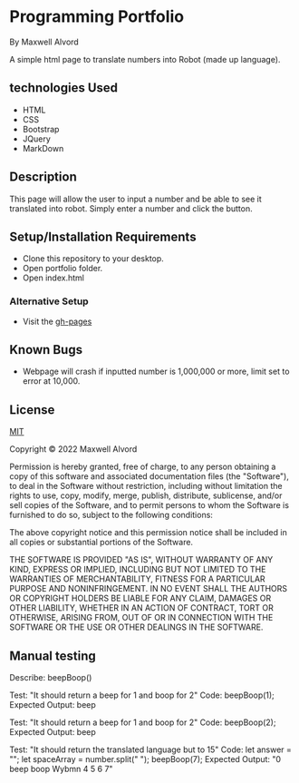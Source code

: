 # Programming Portfolio
By Maxwell Alvord

A simple html page to translate numbers into Robot (made up language).

## technologies Used

* HTML
* CSS
* Bootstrap
* JQuery
* MarkDown

## Description

This page will allow the user to input a number and be able to see it translated into robot. Simply enter a number and click the button.

## Setup/Installation Requirements

* Clone this repository to your desktop.
* Open portfolio folder.
* Open index.html

### Alternative Setup
* Visit the [gh-pages](https://maxwellalvord.github.io/MrRobo/)

## Known Bugs
* Webpage will crash if inputted number is 1,000,000 or more, limit set to error at 10,000.

## License
[MIT](https://opensource.org/licenses/MIT)

Copyright &copy;
2022 Maxwell Alvord

Permission is hereby granted, free of charge, to any person obtaining a copy of this software and associated documentation files (the "Software"), to deal in the Software without restriction, including without limitation the rights to use, copy, modify, merge, publish, distribute, sublicense, and/or sell copies of the Software, and to permit persons to whom the Software is furnished to do so, subject to the following conditions:

The above copyright notice and this permission notice shall be included in all copies or substantial portions of the Software.

THE SOFTWARE IS PROVIDED "AS IS", WITHOUT WARRANTY OF ANY KIND, EXPRESS OR IMPLIED, INCLUDING BUT NOT LIMITED TO THE WARRANTIES OF MERCHANTABILITY, FITNESS FOR A PARTICULAR PURPOSE AND NONINFRINGEMENT. IN NO EVENT SHALL THE AUTHORS OR COPYRIGHT HOLDERS BE LIABLE FOR ANY CLAIM, DAMAGES OR OTHER LIABILITY, WHETHER IN AN ACTION OF CONTRACT, TORT OR OTHERWISE, ARISING FROM, OUT OF OR IN CONNECTION WITH THE SOFTWARE OR THE USE OR OTHER DEALINGS IN THE SOFTWARE.


## Manual testing

Describe: beepBoop()

Test: "It should return a beep for 1 and boop for 2"
Code: beepBoop(1);
Expected Output: beep

Test: "It should return a beep for 1 and boop for 2"
Code: beepBoop(2);
Expected Output: beep

Test: "It should return the translated language but to 15"
Code: let answer = "";
let spaceArray = number.split(" ");
beepBoop(7);
Expected Output: "0 beep boop Wybmn 4 5 6 7"
